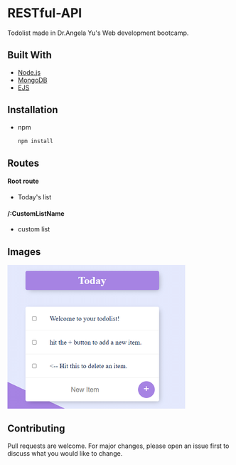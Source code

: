 # RESTful-API

Todolist made in Dr.Angela Yu's Web development bootcamp.

## Built With

* [Node.js](https://nodejs.org/en/)
* [MongoDB](https://www.mongodb.com/)
* [EJS](https://ejs.co/)



## Installation
* npm
    ```bash
    npm install
    ```

## Routes

#### Root route
* Today's list

#### /:CustomListName
* custom list


## Images
![Alt text](/images/todolist.PNG?raw=true "Title")

## Contributing
Pull requests are welcome. For major changes, please open an issue first to discuss what you would like to change.
